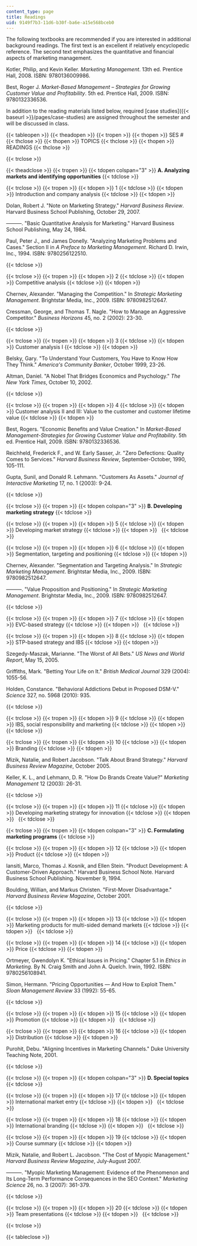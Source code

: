 ```yaml
---
content_type: page
title: Readings
uid: 9149f7b3-11d6-b30f-ba6e-a15e568bceb0
---
```


The following textbooks are recommended if you are interested in additional background readings. The first text is an excellent if relatively encyclopedic reference. The second text emphasizes the quantitative and financial aspects of marketing management.

Kotler, Philip, and Kevin Keller. _Marketing Management_. 13th ed. Prentice Hall, 2008. ISBN: 9780136009986.

Best, Roger J. _Market-Based Management – Strategies for Growing Customer Value and Profitability_. 5th ed. Prentice Hall, 2009. ISBN: 9780132336536.

In addition to the reading materials listed below, required [case studies]({{< baseurl >}}/pages/case-studies) are assigned throughout the semester and will be discussed in class.

{{< tableopen >}}
{{< theadopen >}}
{{< tropen >}}
{{< thopen >}}
SES #
{{< thclose >}}
{{< thopen >}}
TOPICS
{{< thclose >}}
{{< thopen >}}
READINGS
{{< thclose >}}

{{< trclose >}}

{{< theadclose >}}
{{< tropen >}}
{{< tdopen colspan="3" >}}
**A. Analyzing markets and identifying opportunities**
{{< tdclose >}}

{{< trclose >}}
{{< tropen >}}
{{< tdopen >}}
1
{{< tdclose >}}
{{< tdopen >}}
Introduction and company analysis
{{< tdclose >}}
{{< tdopen >}}


Dolan, Robert J. "Note on Marketing Strategy." _Harvard Business Review_. Harvard Business School Publishing, October 29, 2007.

———. "Basic Quantitative Analysis for Marketing." Harvard Business School Publishing, May 24, 1984.

Paul, Peter J., and James Donelly. "Analyzing Marketing Problems and Cases." Section II in _A Preface to Marketing Management_. Richard D. Irwin, Inc., 1994. ISBN: 9780256122510.


{{< tdclose >}}

{{< trclose >}}
{{< tropen >}}
{{< tdopen >}}
2
{{< tdclose >}}
{{< tdopen >}}
Competitive analysis
{{< tdclose >}}
{{< tdopen >}}


Chernev, Alexander. "Managing the Competition." In _Strategic Marketing Management_. Brightstar Media, Inc., 2009. ISBN: 9780982512647.

Cressman, George, and Thomas T. Nagle. "How to Manage an Aggressive Competitor." _Business Horizons_ 45, no. 2 (2002): 23-30.


{{< tdclose >}}

{{< trclose >}}
{{< tropen >}}
{{< tdopen >}}
3
{{< tdclose >}}
{{< tdopen >}}
Customer analysis I
{{< tdclose >}}
{{< tdopen >}}


Belsky, Gary. "To Understand Your Customers, You Have to Know How They Think." _America's Community Banker_, October 1999, 23-26.

Altman, Daniel. "A Nobel That Bridges Economics and Psychology." _The New York Times_, October 10, 2002.


{{< tdclose >}}

{{< trclose >}}
{{< tropen >}}
{{< tdopen >}}
4
{{< tdclose >}}
{{< tdopen >}}
Customer analysis II and III: Value to the customer and customer lifetime value
{{< tdclose >}}
{{< tdopen >}}


Best, Rogers. "Economic Benefits and Value Creation." In _Market-Based Management-Strategies for Growing Customer Value and Profitability_. 5th ed. Prentice Hall, 2009. ISBN: 9780132336536.

Reichheld, Frederick F., and W. Early Sasser, Jr. "Zero Defections: Quality Comes to Services." _Harvard Business Review_, September-October, 1990, 105-111.

Gupta, Sunil, and Donald R. Lehmann. "Customers As Assets." _Journal of Interactive Marketing_ 17, no. 1 (2003): 9-24.


{{< tdclose >}}

{{< trclose >}}
{{< tropen >}}
{{< tdopen colspan="3" >}}
**B. Developing marketing strategy**
{{< tdclose >}}

{{< trclose >}}
{{< tropen >}}
{{< tdopen >}}
5
{{< tdclose >}}
{{< tdopen >}}
Developing market strategy
{{< tdclose >}}
{{< tdopen >}}
 
{{< tdclose >}}

{{< trclose >}}
{{< tropen >}}
{{< tdopen >}}
6
{{< tdclose >}}
{{< tdopen >}}
Segmentation, targeting and positioning
{{< tdclose >}}
{{< tdopen >}}


Chernev, Alexander. "Segmentation and Targeting Analysis." In _Strategic Marketing Management_. Brightstar Media, Inc., 2009. ISBN: 9780982512647.

———. "Value Proposition and Positioning." In _Strategic Marketing Management_. Brightstar Media, Inc., 2009. ISBN: 9780982512647.


{{< tdclose >}}

{{< trclose >}}
{{< tropen >}}
{{< tdopen >}}
7
{{< tdclose >}}
{{< tdopen >}}
EVC-based strategy
{{< tdclose >}}
{{< tdopen >}}
 
{{< tdclose >}}

{{< trclose >}}
{{< tropen >}}
{{< tdopen >}}
8
{{< tdclose >}}
{{< tdopen >}}
STP-based strategy and IBS
{{< tdclose >}}
{{< tdopen >}}


Szegedy-Maszak, Marianne. "The Worst of All Bets." _US News and World Report_, May 15, 2005.

Griffiths, Mark. "Betting Your Life on It." _British Medical Journal_ 329 (2004): 1055-56.

Holden, Constance. "Behavioral Addictions Debut in Proposed DSM-V." _Science_ 327, no. 5968 (2010): 935.


{{< tdclose >}}

{{< trclose >}}
{{< tropen >}}
{{< tdopen >}}
9
{{< tdclose >}}
{{< tdopen >}}
IBS, social responsibility and marketing
{{< tdclose >}}
{{< tdopen >}}
 
{{< tdclose >}}

{{< trclose >}}
{{< tropen >}}
{{< tdopen >}}
10
{{< tdclose >}}
{{< tdopen >}}
Branding
{{< tdclose >}}
{{< tdopen >}}


Mizik, Natalie, and Robert Jacobson. "Talk About Brand Strategy." _Harvard Business Review Magazine_, October 2005.

Keller, K. L., and Lehmann, D. R. "How Do Brands Create Value?" _Marketing Management_ 12 (2003): 26-31.


{{< tdclose >}}

{{< trclose >}}
{{< tropen >}}
{{< tdopen >}}
11
{{< tdclose >}}
{{< tdopen >}}
Developing marketing strategy for innovation
{{< tdclose >}}
{{< tdopen >}}
 
{{< tdclose >}}

{{< trclose >}}
{{< tropen >}}
{{< tdopen colspan="3" >}}
**C. Formulating marketing programs**
{{< tdclose >}}

{{< trclose >}}
{{< tropen >}}
{{< tdopen >}}
12
{{< tdclose >}}
{{< tdopen >}}
Product
{{< tdclose >}}
{{< tdopen >}}


Iansiti, Marco, Thomas J. Kosnik, and Ellen Stein. "Product Development: A Customer-Driven Approach." Harvard Business School Note. Harvard Business School Publishing. November 9, 1994.

Boulding, Willian, and Markus Christen. "First-Mover Disadvantage." _Harvard Business Review Magazine_, October 2001.


{{< tdclose >}}

{{< trclose >}}
{{< tropen >}}
{{< tdopen >}}
13
{{< tdclose >}}
{{< tdopen >}}
Marketing products for multi-sided demand markets
{{< tdclose >}}
{{< tdopen >}}
 
{{< tdclose >}}

{{< trclose >}}
{{< tropen >}}
{{< tdopen >}}
14
{{< tdclose >}}
{{< tdopen >}}
Price
{{< tdclose >}}
{{< tdopen >}}


Ortmeyer, Gwendolyn K. "Ethical Issues in Pricing." Chapter 5.1 in _Ethics in Marketing_. By N. Craig Smith and John A. Quelch. Irwin, 1992. ISBN: 9780256108941.

Simon, Hermann. "Pricing Opportunities — And How to Exploit Them." _Sloan Management Review_ 33 (1992): 55-65.


{{< tdclose >}}

{{< trclose >}}
{{< tropen >}}
{{< tdopen >}}
15
{{< tdclose >}}
{{< tdopen >}}
Promotion
{{< tdclose >}}
{{< tdopen >}}
 
{{< tdclose >}}

{{< trclose >}}
{{< tropen >}}
{{< tdopen >}}
16
{{< tdclose >}}
{{< tdopen >}}
Distribution
{{< tdclose >}}
{{< tdopen >}}


Purohit, Debu. "Aligning Incentives in Marketing Channels." Duke University Teaching Note, 2001.


{{< tdclose >}}

{{< trclose >}}
{{< tropen >}}
{{< tdopen colspan="3" >}}
**D. Special topics**
{{< tdclose >}}

{{< trclose >}}
{{< tropen >}}
{{< tdopen >}}
17
{{< tdclose >}}
{{< tdopen >}}
International market entry
{{< tdclose >}}
{{< tdopen >}}
 
{{< tdclose >}}

{{< trclose >}}
{{< tropen >}}
{{< tdopen >}}
18
{{< tdclose >}}
{{< tdopen >}}
International branding
{{< tdclose >}}
{{< tdopen >}}
 
{{< tdclose >}}

{{< trclose >}}
{{< tropen >}}
{{< tdopen >}}
19
{{< tdclose >}}
{{< tdopen >}}
Course summary
{{< tdclose >}}
{{< tdopen >}}


Mizik, Natalie, and Robert L. Jacobson. "The Cost of Myopic Management." _Harvard Business Review Magazine_, July-August 2007.

———. "Myopic Marketing Management: Evidence of the Phenomenon and Its Long-Term Performance Consequences in the SEO Context." _Marketing Science_ 26, no. 3 (2007): 361-379.


{{< tdclose >}}

{{< trclose >}}
{{< tropen >}}
{{< tdopen >}}
20
{{< tdclose >}}
{{< tdopen >}}
Team presentations
{{< tdclose >}}
{{< tdopen >}}
 
{{< tdclose >}}

{{< trclose >}}

{{< tableclose >}}
